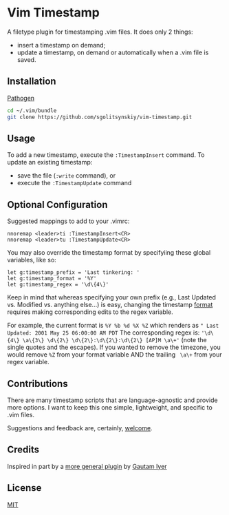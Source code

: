 # Vim Timestamp
A filetype plugin for timestamping .vim files. It does only 2 things: 
* insert a timestamp on demand;
* update a timestamp, on demand or automatically when a .vim file is saved.  

## Installation
[Pathogen](https://github.com/tpope/vim-pathogen)
```bash
cd ~/.vim/bundle
git clone https://github.com/sgolitsynskiy/vim-timestamp.git
```

## Usage
To add a new timestamp, execute the `:TimestampInsert` command.
To update an existing timestamp:
* save the file (`:write` command), or
* execute the `:TimestampUpdate` command

## Optional Configuration
Suggested mappings to add to your .vimrc:
```vim
nnoremap <leader>ti :TimestampInsert<CR>
nnoremap <leader>tu :TimestampUpdate<CR>
```
You may also override the timestamp format by specifyiing these global variables, like so:
```vim
let g:timestamp_prefix = 'Last tinkering: '
let g:timestamp_format = '%Y'
let g:timestamp_regex = '\d\{4\}'
```
Keep in mind that whereas specifying your own prefix (e.g., Last Updated vs. Modified vs. anything else...) is easy, changing the timestamp [format](http://www.manpages.info/linux/strftime.3.html) requires making corresponding edits to the regex variable.

For example, the current format is `%Y %b %d %X %Z` which renders as `" Last Updated: 2001 May 25 06:00:00 AM PDT`
The corresponding regex is: `'\d\{4\} \a\{3\} \d\{2\} \d\{2\}:\d\{2\}:\d\{2\} [AP]M \a\+'` (note the single quotes and the escapes). 
If you wanted to remove the timezone, you would remove `%Z` from your format variable AND the trailing ` \a\+` from your regex variable. 

## Contributions
There are many timestamp scripts that are language-agnostic and provide more options. I want to keep this one simple, lightweight, and specific to .vim files.  
 
Suggestions and feedback are, certainly, [welcome](https://github.com/sgolitsynskiy/vim-timestamp/issues). 

## Credits 
Inspired in part by a [more general plugin](http://www.vim.org/scripts/script.php?script_id=923) by [Gautam Iyer](http://www.math.cmu.edu/~gautam/sj)

## License
[MIT](https://github.com/sgolitsynskiy/vim-timestamp/blob/master/LICENSE)
